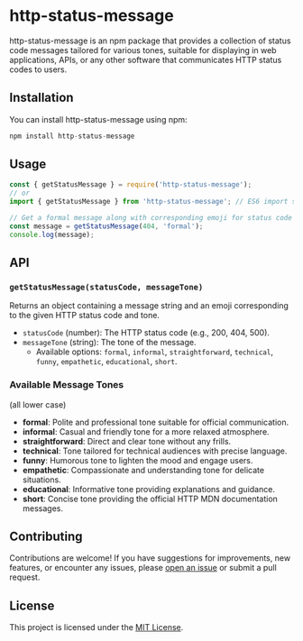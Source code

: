 # http-status-message

http-status-message is an npm package that provides a collection of status code messages tailored for various tones, suitable for displaying in web applications, APIs, or any other software that communicates HTTP status codes to users.

## Installation

You can install http-status-message using npm:
```javascript
npm install http-status-message
```

## Usage

```javascript
const { getStatusMessage } = require('http-status-message');
// or
import { getStatusMessage } from 'http-status-message'; // ES6 import syntax

// Get a formal message along with corresponding emoji for status code 404
const message = getStatusMessage(404, 'formal');
console.log(message);
```

## API

### `getStatusMessage(statusCode, messageTone)`

Returns an object containing a message string and an emoji corresponding to the given HTTP status code and tone.

- `statusCode` (number): The HTTP status code (e.g., 200, 404, 500).
- `messageTone` (string): The tone of the message. 
    - Available options: `formal`, `informal`, `straightforward`, `technical`, `funny`, `empathetic`, `educational`, `short`.

### Available Message Tones
(all lower case)
- **formal**: Polite and professional tone suitable for official communication.
- **informal**: Casual and friendly tone for a more relaxed atmosphere.
- **straightforward**: Direct and clear tone without any frills.
- **technical**: Tone tailored for technical audiences with precise language.
- **funny**: Humorous tone to lighten the mood and engage users.
- **empathetic**: Compassionate and understanding tone for delicate situations.
- **educational**: Informative tone providing explanations and guidance.
- **short**: Concise tone providing the official HTTP MDN documentation messages.

## Contributing

Contributions are welcome! If you have suggestions for improvements, new features, or encounter any issues, please [open an issue](https://github.com/harshitksinghai/http-status-message-npm-package/issues) or submit a pull request.

## License

This project is licensed under the [MIT License](LICENSE).
